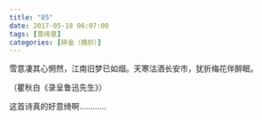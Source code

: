 ```yaml
---
title: "85"
date: 2017-05-18 06:07:00
tags: [意绮意]
categories: [碎金（摘抄）]
---
```


<p dir="ltr"  >雪意凄其心惘然，江南旧梦已如烟。天寒沽酒长安市，犹折梅花伴醉眠。</p> 


<p dir="ltr"  >（瞿秋白《录呈鲁迅先生》）</p> 
<p dir="ltr"  >这首诗真的好意绮啊…………</p>